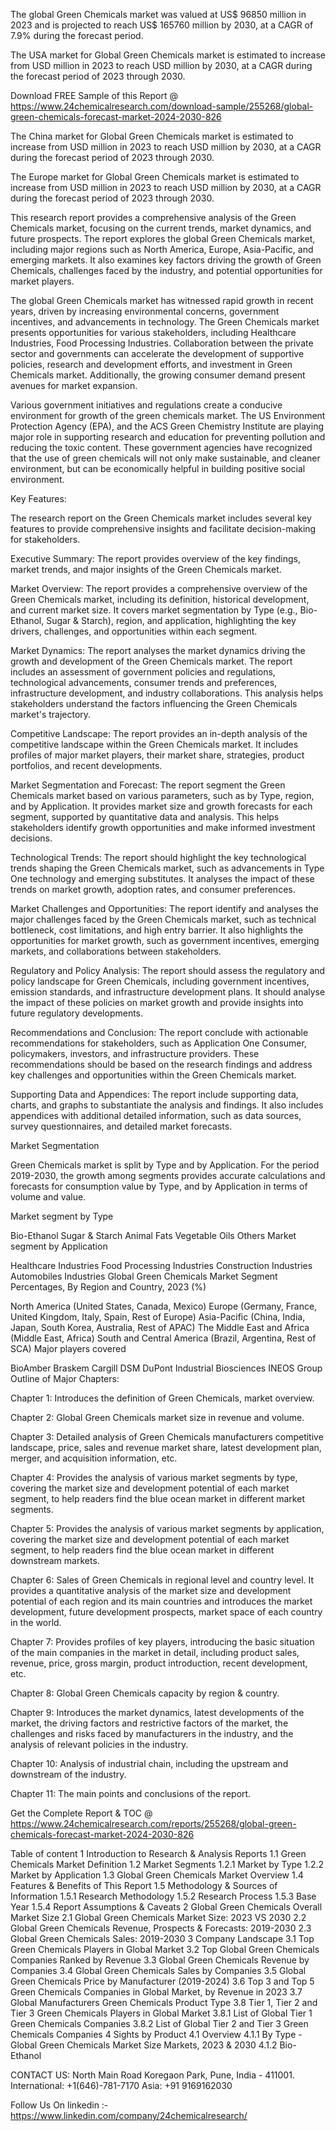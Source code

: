 The global Green Chemicals market was valued at US$ 96850 million in 2023 and is projected to reach US$ 165760 million by 2030, at a CAGR of 7.9% during the forecast period.

The USA market for Global Green Chemicals market is estimated to increase from USD million in 2023 to reach USD million by 2030, at a CAGR during the forecast period of 2023 through 2030.

Download FREE Sample of this Report @ https://www.24chemicalresearch.com/download-sample/255268/global-green-chemicals-forecast-market-2024-2030-826

The China market for Global Green Chemicals market is estimated to increase from USD million in 2023 to reach USD million by 2030, at a CAGR during the forecast period of 2023 through 2030.

The Europe market for Global Green Chemicals market is estimated to increase from USD million in 2023 to reach USD million by 2030, at a CAGR during the forecast period of 2023 through 2030.

This research report provides a comprehensive analysis of the Green Chemicals market, focusing on the current trends, market dynamics, and future prospects. The report explores the global Green Chemicals market, including major regions such as North America, Europe, Asia-Pacific, and emerging markets. It also examines key factors driving the growth of Green Chemicals, challenges faced by the industry, and potential opportunities for market players.

The global Green Chemicals market has witnessed rapid growth in recent years, driven by increasing environmental concerns, government incentives, and advancements in technology. The Green Chemicals market presents opportunities for various stakeholders, including Healthcare Industries, Food Processing Industries. Collaboration between the private sector and governments can accelerate the development of supportive policies, research and development efforts, and investment in Green Chemicals market. Additionally, the growing consumer demand present avenues for market expansion.

Various government initiatives and regulations create a conducive environment for growth of the green chemicals market. The US Environment Protection Agency (EPA), and the ACS Green Chemistry Institute are playing major role in supporting research and education for preventing pollution and reducing the toxic content. These government agencies have recognized that the use of green chemicals will not only make sustainable, and cleaner environment, but can be economically helpful in building positive social environment.

Key Features:

The research report on the Green Chemicals market includes several key features to provide comprehensive insights and facilitate decision-making for stakeholders.

Executive Summary: The report provides overview of the key findings, market trends, and major insights of the Green Chemicals market.

Market Overview: The report provides a comprehensive overview of the Green Chemicals market, including its definition, historical development, and current market size. It covers market segmentation by Type (e.g., Bio-Ethanol, Sugar & Starch), region, and application, highlighting the key drivers, challenges, and opportunities within each segment.

Market Dynamics: The report analyses the market dynamics driving the growth and development of the Green Chemicals market. The report includes an assessment of government policies and regulations, technological advancements, consumer trends and preferences, infrastructure development, and industry collaborations. This analysis helps stakeholders understand the factors influencing the Green Chemicals market's trajectory.

Competitive Landscape: The report provides an in-depth analysis of the competitive landscape within the Green Chemicals market. It includes profiles of major market players, their market share, strategies, product portfolios, and recent developments.

Market Segmentation and Forecast: The report segment the Green Chemicals market based on various parameters, such as by Type, region, and by Application. It provides market size and growth forecasts for each segment, supported by quantitative data and analysis. This helps stakeholders identify growth opportunities and make informed investment decisions.

Technological Trends: The report should highlight the key technological trends shaping the Green Chemicals market, such as advancements in Type One technology and emerging substitutes. It analyses the impact of these trends on market growth, adoption rates, and consumer preferences.

Market Challenges and Opportunities: The report identify and analyses the major challenges faced by the Green Chemicals market, such as technical bottleneck, cost limitations, and high entry barrier. It also highlights the opportunities for market growth, such as government incentives, emerging markets, and collaborations between stakeholders.

Regulatory and Policy Analysis: The report should assess the regulatory and policy landscape for Green Chemicals, including government incentives, emission standards, and infrastructure development plans. It should analyse the impact of these policies on market growth and provide insights into future regulatory developments.

Recommendations and Conclusion: The report conclude with actionable recommendations for stakeholders, such as Application One Consumer, policymakers, investors, and infrastructure providers. These recommendations should be based on the research findings and address key challenges and opportunities within the Green Chemicals market.

Supporting Data and Appendices: The report include supporting data, charts, and graphs to substantiate the analysis and findings. It also includes appendices with additional detailed information, such as data sources, survey questionnaires, and detailed market forecasts.

Market Segmentation

Green Chemicals market is split by Type and by Application. For the period 2019-2030, the growth among segments provides accurate calculations and forecasts for consumption value by Type, and by Application in terms of volume and value.

Market segment by Type

Bio-Ethanol
Sugar & Starch
Animal Fats
Vegetable Oils
Others
Market segment by Application

Healthcare Industries
Food Processing Industries
Construction Industries
Automobiles Industries
Global Green Chemicals Market Segment Percentages, By Region and Country, 2023 (%)

North America (United States, Canada, Mexico)
Europe (Germany, France, United Kingdom, Italy, Spain, Rest of Europe)
Asia-Pacific (China, India, Japan, South Korea, Australia, Rest of APAC)
The Middle East and Africa (Middle East, Africa)
South and Central America (Brazil, Argentina, Rest of SCA)
Major players covered

BioAmber
Braskem
Cargill
DSM
DuPont Industrial Biosciences
INEOS Group
Outline of Major Chapters:

Chapter 1: Introduces the definition of Green Chemicals, market overview.

Chapter 2: Global Green Chemicals market size in revenue and volume.

Chapter 3: Detailed analysis of Green Chemicals manufacturers competitive landscape, price, sales and revenue market share, latest development plan, merger, and acquisition information, etc.

Chapter 4: Provides the analysis of various market segments by type, covering the market size and development potential of each market segment, to help readers find the blue ocean market in different market segments.

Chapter 5: Provides the analysis of various market segments by application, covering the market size and development potential of each market segment, to help readers find the blue ocean market in different downstream markets.

Chapter 6: Sales of Green Chemicals in regional level and country level. It provides a quantitative analysis of the market size and development potential of each region and its main countries and introduces the market development, future development prospects, market space of each country in the world.

Chapter 7: Provides profiles of key players, introducing the basic situation of the main companies in the market in detail, including product sales, revenue, price, gross margin, product introduction, recent development, etc.

Chapter 8: Global Green Chemicals capacity by region & country.

Chapter 9: Introduces the market dynamics, latest developments of the market, the driving factors and restrictive factors of the market, the challenges and risks faced by manufacturers in the industry, and the analysis of relevant policies in the industry.

Chapter 10: Analysis of industrial chain, including the upstream and downstream of the industry.

Chapter 11: The main points and conclusions of the report.

Get the Complete Report & TOC @ https://www.24chemicalresearch.com/reports/255268/global-green-chemicals-forecast-market-2024-2030-826

Table of content
1 Introduction to Research & Analysis Reports
1.1 Green Chemicals Market Definition
1.2 Market Segments
1.2.1 Market by Type
1.2.2 Market by Application
1.3 Global Green Chemicals Market Overview
1.4 Features & Benefits of This Report
1.5 Methodology & Sources of Information
1.5.1 Research Methodology
1.5.2 Research Process
1.5.3 Base Year
1.5.4 Report Assumptions & Caveats
2 Global Green Chemicals Overall Market Size
2.1 Global Green Chemicals Market Size: 2023 VS 2030
2.2 Global Green Chemicals Revenue, Prospects & Forecasts: 2019-2030
2.3 Global Green Chemicals Sales: 2019-2030
3 Company Landscape
3.1 Top Green Chemicals Players in Global Market
3.2 Top Global Green Chemicals Companies Ranked by Revenue
3.3 Global Green Chemicals Revenue by Companies
3.4 Global Green Chemicals Sales by Companies
3.5 Global Green Chemicals Price by Manufacturer (2019-2024)
3.6 Top 3 and Top 5 Green Chemicals Companies in Global Market, by Revenue in 2023
3.7 Global Manufacturers Green Chemicals Product Type
3.8 Tier 1, Tier 2 and Tier 3 Green Chemicals Players in Global Market
3.8.1 List of Global Tier 1 Green Chemicals Companies
3.8.2 List of Global Tier 2 and Tier 3 Green Chemicals Companies
4 Sights by Product
4.1 Overview
4.1.1 By Type - Global Green Chemicals Market Size Markets, 2023 & 2030
4.1.2 Bio-Ethanol

CONTACT US:
North Main Road Koregaon Park, Pune, India - 411001.
International: +1(646)-781-7170
Asia: +91 9169162030

Follow Us On linkedin :- https://www.linkedin.com/company/24chemicalresearch/

